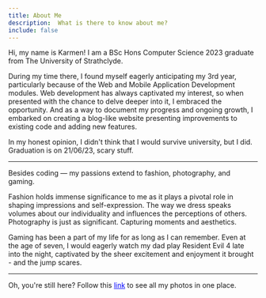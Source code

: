 ```yaml
---
title: About Me
description:  What is there to know about me?
include: false
---
```


Hi, my name is Karmen! 
I am a BSc Hons Computer Science 2023 graduate from The University of Strathclyde.

During my time there, I found myself eagerly anticipating my 3rd year, 
particularly because of the Web and Mobile Application Development modules. 
Web development has always captivated my interest, so when presented with the chance 
to delve deeper into it, I embraced the opportunity. 
And as a way to document my progress and ongoing growth, I embarked on creating a blog-like website
presenting improvements to existing code and adding new features.

In my honest opinion, I didn't think that I would survive university, but I did. <br>
Graduation is on 21/06/23, scary stuff.

---

Besides coding &#8212; my passions extend to fashion, photography, and gaming.

Fashion holds immense significance to me as it plays a pivotal role in shaping 
impressions and self-expression. The way we dress speaks volumes about our individuality 
and influences the perceptions of others. Photography is just as significant. 
Capturing moments and aesthetics. 

Gaming has been a part of my life for as long as I can remember. Even at the age of seven, 
I would eagerly watch my dad play Resident Evil 4 late into the night, captivated by the 
sheer excitement and enjoyment it brought - and the jump scares.

---




Oh, you're still here? Follow this <a href="album.html" class="aedit" style="color: blue">link</a> to see all my photos in one place.
